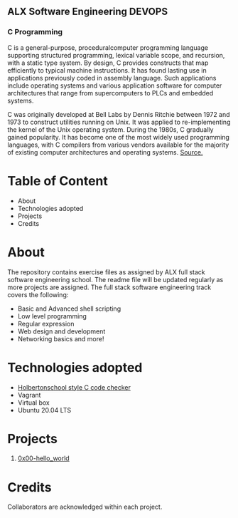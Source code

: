 ## ALX Software Engineering DEVOPS
### C Programming
C is a general-purpose, proceduralcomputer programming language supporting structured programming, lexical variable scope, and recursion, with a static type system. By design, C provides constructs that map efficiently to typical machine instructions. It has found lasting use in applications previously coded in assembly language. Such applications include operating systems and various application software for computer architectures that range from supercomputers to PLCs and embedded systems.

C was originally developed at Bell Labs by Dennis Ritchie between 1972 and 1973 to construct utilities running on Unix. It was applied to re-implementing the kernel of the Unix operating system. During the 1980s, C gradually gained popularity. It has become one of the most widely used programming languages, with C compilers from various vendors available for the majority of existing computer architectures and operating systems. [Source.](https://en.wikipedia.org/wiki/C_programming_language)
# Table of Content
* About
* Technologies adopted
* Projects
* Credits
# About
The repository contains exercise files as assigned by ALX full stack software engineering school. The readme file will be updated regularly as more projects are assigned. The full stack software engineering track covers the following:

* Basic and Advanced shell scripting
* Low level programming 
* Regular expression
* Web design and development
* Networking basics and more!
# Technologies adopted
* [Holbertonschool style C code checker](./https://github.com/holbertonschool/Betty)
* Vagrant
* Virtual box
* Ubuntu 20.04 LTS
# Projects
1. [0x00-hello_world](./0x00-hello_world)
# Credits
Collaborators are acknowledged within each project.
